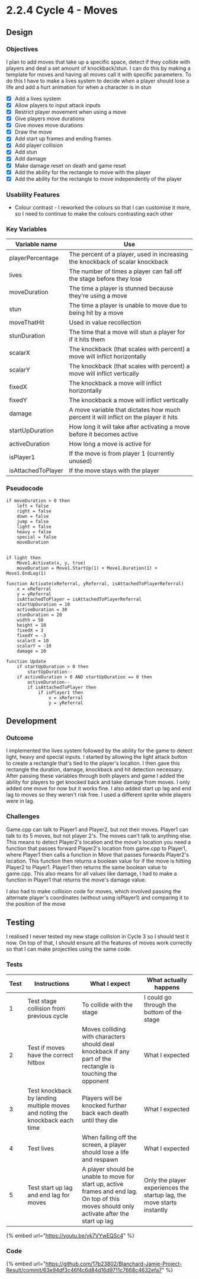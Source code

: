 # 2.2.4 Cycle 4 - Moves

## Design

### Objectives

I plan to add moves that take up a specific space, detect if they collide with players and deal a set amount of knockback/stun. I can do this by making a template for moves and having all moves call it with specific parameters. To do this I have to make a lives system to decide when a player should lose a life and add a hurt animation for when a character is in stun

* [x] Add a lives system
* [x] Allow players to input attack inputs
* [x] Restrict player movement when using a move
* [x] Give players move durations
* [x] Give moves move durations
* [x] Draw the move
* [x] Add start up frames and ending frames
* [x] Add player collision
* [x] Add stun
* [x] Add damage
* [x] Make damage reset on death and game reset
* [x] Add the ability for the rectangle to move with the player
* [x] Add the ability for the rectangle to move independently of the player

### Usability Features

* Colour contrast - I reworked the colours so that I can customise it more, so I need to continue to make the colours contrasting each other

### Key Variables

| Variable name      | Use                                                                                  |
| ------------------ | ------------------------------------------------------------------------------------ |
| playerPercentage   | The percent of a player, used in increasing the knockback of scalar knockback        |
| lives              | The number of times a player can fall off the stage before they lose                 |
| moveDuration       | The time a player is stunned because they're using a move                            |
| stun               | The time a player is unable to move due to being hit by a move                       |
| moveThatHit        | Used in value recollection                                                           |
| stunDuration       | The time that a move will stun a player for if it hits them                          |
| scalarX            | The knockback (that scales with percent) a move will inflict horizontally            |
| scalarY            | The knockback (that scales with percent) a move will inflict vertically              |
| fixedX             | The knockback a move will inflict horizontally                                       |
| fixedY             | The knockback a move will inflict vertically                                         |
| damage             | A move variable that dictates how much percent it will inflict on the player it hits |
| startUpDuration    | How long it will take after activating a move before it becomes active               |
| activeDuration     | How long a move is active for                                                        |
| isPlayer1          | If the move is from player 1 (currently unused)                                      |
| isAttachedToPlayer | If the move stays with the player                                                    |

### Pseudocode

```
if moveDuration > 0 then
    left = false
    right = false
    down = false
    jump = false
    light = false
    heavy = false
    special = false
    moveDuration
    

if light then
	Move1.Activate(x, y, true)
	moveDuration = Move1.StartUp(1) + Move1.Duration(1) + Move1.EndLag(1)
```

```
function Activate(xReferral, yReferral, isAttachedToPlayerReferral)
    x = xReferral
    y = yReferral
    isAttachedToPlayer = isAttachedToPlayerReferral
    startUpDuration = 10
    activeDuration = 30
    stunDuration = 20
    width = 50
    height = 10
    fixedX = 3
    fixedY = -3
    scalarX = 10
    scalarY = -10
    damage = 10
    
function Update
    if startUpDuration > 0 then
		startUpDuration--
	if activeDuration > 0 AND startUpDuration == 0 then
		activeDuration--
		if isAttachedToPlayer then
			if isPlayer1 then
				x = xReferral
				y = yReferral
```

## Development

### Outcome

I implemented the lives system followed by the ability for the game to detect light, heavy and special inputs. I started by allowing the light attack button to create a rectangle that's tied to the player's location. I then gave this rectangle the duration, damage, knockback and hit detection necessary. After passing these variables through both players and game I added the ability for players to get knocked back and take damage from moves. I only added one move for now but it works fine. I also added start up lag and end lag to moves so they weren't risk free. I used a different sprite while players were in lag.

### Challenges

Game.cpp can talk to Player1 and Player2, but not their moves. Player1 can talk to its 5 moves, but not player 2's. The moves can't talk to anything else. This means to detect Player2's location and the move's location you need a function that passes forward Player2's location from game.cpp to Player1, where Player1 then calls a function in Move that passes forwards Player2's location. This function then returns a boolean value for if the move is hitting Player2 to Player1. Player1 then returns the same boolean value to game.cpp. This also means for all values like damage, I had to make a function in Player1 that returns the move's damage value.

I also had to make collision code for moves, which involved passing the alternate player's coordinates (without using isPlayer1) and comparing it to the position of the move

## Testing

I realised I never tested my new stage collision in Cycle 3 so I should test it now. On top of that, I should ensure all the features of moves work correctly so that I can make projectiles using the same code.

### Tests

| Test | Instructions                                                                | What I expect                                                                                                                               | What actually happens                                                  |
| ---- | --------------------------------------------------------------------------- | ------------------------------------------------------------------------------------------------------------------------------------------- | ---------------------------------------------------------------------- |
| 1    | Test stage collision from previous cycle                                    | To collide with the stage                                                                                                                   | I could go through the bottom of the stage                             |
| 2    | Test if moves have the correct hitbox                                       | Moves colliding with characters should deal knockback if any part of the rectangle is touching the opponent                                 | What I expected                                                        |
| 3    | Test knockback by landing multiple moves and noting the knockback each time | Players will be knocked further back each death until they die                                                                              | What I expected                                                        |
| 4    | Test lives                                                                  | When falling off the screen, a player should lose a life and respawn                                                                        | What I expected                                                        |
| 5    | Test start up lag and end lag for moves                                     | A player should be unable to move for start up, active frames and end lag. On top of this moves should only activate after the start up lag | Only the player experiences the startup lag, the move starts instantly |

{% embed url="https://youtu.be/vk7VYwEQSc4" %}

### Code

{% embed url="https://github.com/17b23802/Blanchard-Jamie-Project-Result/commit/63e94df3c46f4c6d84d16d9711c7668c4632efa7" %}
